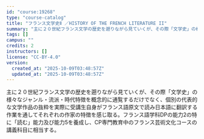 ```yaml
---
id: "course:19268"
type: "course-catalog"
title: "フランス文学史Ⅱ ／HISTORY OF THE FRENCH LITERATURE II"
summary: "主に２０世紀フランス文学の歴史を遡りながら見ていくが、その際「文学史」の様々なジャンル・流派・時代特徴を概念的に通覧するだけでなく、個別の代表的な文学作品の抜粋を実際に受講生自身がフランス語原文で読み日本語に翻訳する作業を通してそれぞれの作…"
tags: []
campus: ""
credits: 2
instructors: []
license: "CC-BY-4.0"
version:
  created_at: "2025-10-09T03:48:57Z"
  updated_at: "2025-10-09T03:48:57Z"
---
```

主に２０世紀フランス文学の歴史を遡りながら見ていくが、その際「文学史」の様々なジャンル・流派・時代特徴を概念的に通覧するだけでなく、個別の代表的な文学作品の抜粋を実際に受講生自身がフランス語原文で読み日本語に翻訳する作業を通してそれぞれの作家の特徴を感じ取る。フランス語学科DPの能力2の特に「読む」能力及び能力5を養成し、CP専門教育中のフランス芸術文化コースの講義科目に相当する。
